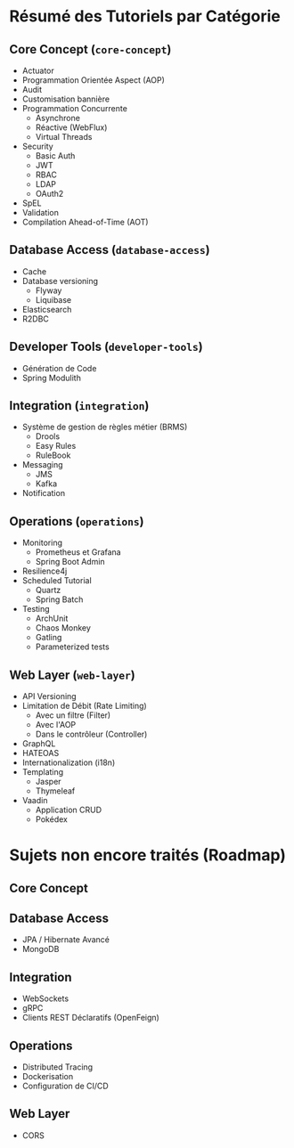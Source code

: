 # Résumé des Tutoriels par Catégorie

## Core Concept (`core-concept`)
- Actuator
- Programmation Orientée Aspect (AOP)
- Audit
- Customisation bannière
- Programmation Concurrente
  - Asynchrone
  - Réactive (WebFlux)
  - Virtual Threads
- Security
  - Basic Auth
  - JWT
  - RBAC
  - LDAP
  - OAuth2
- SpEL
- Validation
- Compilation Ahead-of-Time (AOT)

## Database Access (`database-access`)
- Cache
- Database versioning
  - Flyway
  - Liquibase
- Elasticsearch
- R2DBC

## Developer Tools (`developer-tools`)
- Génération de Code
- Spring Modulith

## Integration (`integration`)
- Système de gestion de règles métier (BRMS)
  - Drools
  - Easy Rules
  - RuleBook
- Messaging
  - JMS
  - Kafka
- Notification

## Operations (`operations`)
- Monitoring
  - Prometheus et Grafana
  - Spring Boot Admin
- Resilience4j
- Scheduled Tutorial
    - Quartz
    - Spring Batch
- Testing
  - ArchUnit
  - Chaos Monkey
  - Gatling
  - Parameterized tests

## Web Layer (`web-layer`)
- API Versioning
- Limitation de Débit (Rate Limiting)
    - Avec un filtre (Filter)
    - Avec l'AOP
    - Dans le contrôleur (Controller)
- GraphQL
- HATEOAS
- Internationalization (i18n)
- Templating
  - Jasper
  - Thymeleaf
- Vaadin
    - Application CRUD
    - Pokédex

# Sujets non encore traités (Roadmap)

## Core Concept

## Database Access
- JPA / Hibernate Avancé
- MongoDB

## Integration
- WebSockets
- gRPC
- Clients REST Déclaratifs (OpenFeign)

## Operations
- Distributed Tracing
- Dockerisation
- Configuration de CI/CD

## Web Layer
- CORS
